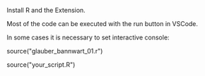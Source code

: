 Install R and the Extension.

Most of the code can be executed with the run button in VSCode.

In some cases it is necessary to set interactive console:

source("glauber_bannwart_01.r")

source("your_script.R")
